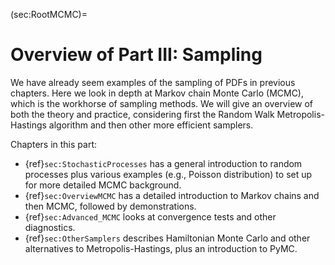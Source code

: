 (sec:RootMCMC)=
# Overview of Part III: Sampling

We have already seem examples of the sampling of PDFs in previous chapters. Here we look in depth at Markov chain Monte Carlo (MCMC), which is the workhorse of sampling methods. We will give an overview of both the theory and practice, considering first the Random Walk Metropolis-Hastings algorithm and then other more efficient samplers.

Chapters in this part:
* {ref}`sec:StochasticProcesses` has a general introduction to random processes plus various examples (e.g., Poisson distribution) to set up for more detailed MCMC background. 
* {ref}`sec:OverviewMCMC` has a detailed introduction to Markov chains and then MCMC, followed by demonstrations.
* {ref}`sec:Advanced_MCMC` looks at convergence tests and other diagnostics.
* {ref}`sec:OtherSamplers` describes Hamiltonian Monte Carlo and other alternatives to Metropolis-Hastings, plus an introduction to PyMC.
